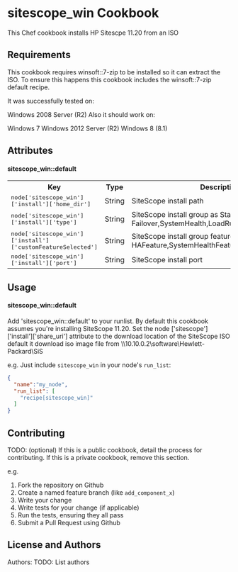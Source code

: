 sitescope_win Cookbook
======================
This Chef cookbook installs HP Sitescpe 11.20 from an ISO

Requirements
------------

This cookbook requires winsoft::7-zip to be installed so it can extract the ISO. To ensure this happens this cookbook includes the winsoft::7-zip default recipe.

It was successfully tested on:

Windows 2008 Server (R2)
Also it should work on:

Windows 7
Windows 2012 Server (R2)
Windows 8 (8.1)

Attributes
----------
#### sitescope_win::default
<table>
  <tr>
    <th>Key</th>
    <th>Type</th>
    <th>Description</th>
    <th>Default</th>
  </tr>
  <tr>
    <td><tt>node['sitescope_win']['install']['home_dir']</tt></td>
    <td>String</td>
    <td>SiteScope install path</td>
    <td><tt>c:\\hp\\sitescope</tt></td>
  </tr>

 <tr>
    <td><tt>node['sitescope_win']['install']['type']</tt></td>
    <td>String</td>
    <td>SiteScope install group as Standalone or Failover,SystemHealth,LoadRunner</td>
    <td><tt>Standalone</tt></td>
  </tr>

  <tr>
    <td><tt>node['sitescope_win']['install']['customFeatureSelected']</tt></td>
    <td>String</td>
    <td>SiteScope install group feature StandaloneFeature or HAFeature,SystemHealthFeature,LoadRunnerFeature</td>
    <td><tt>StandaloneFeature</tt></td>
  </tr>
  <tr>
    <td><tt>node['sitescope_win']['install']['port']</tt></td>
    <td>String</td>
    <td>SiteScope install port</td>
    <td><tt>8080</tt></td>
  </tr>

</table>

Usage
-----
#### sitescope_win::default

Add 'sitescope_win::default' to your runlist. By default this cookbook assumes you're installing SiteScope 11.20.
Set the node ['sitescope']['install']['share_uri']  attribute to the download location of the SiteScope ISO
default it download iso image file from \\\\10.10.0.2\\software\\Hewlett-Packard\\SiS


e.g.
Just include `sitescope_win` in your node's `run_list`:

```json
{
  "name":"my_node",
  "run_list": [
    "recipe[sitescope_win]"
  ]
}
```

Contributing
------------
TODO: (optional) If this is a public cookbook, detail the process for contributing. If this is a private cookbook, remove this section.

e.g.
1. Fork the repository on Github
2. Create a named feature branch (like `add_component_x`)
3. Write your change
4. Write tests for your change (if applicable)
5. Run the tests, ensuring they all pass
6. Submit a Pull Request using Github

License and Authors
-------------------
Authors: TODO: List authors

